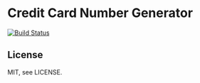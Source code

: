 # Credit Card Number Generator

[![Build Status](https://secure.travis-ci.org/rubens21/Mystique.png?branch=adapting)](http://travis-ci.org/rubens21/Mystique)


## License

MIT, see LICENSE.

